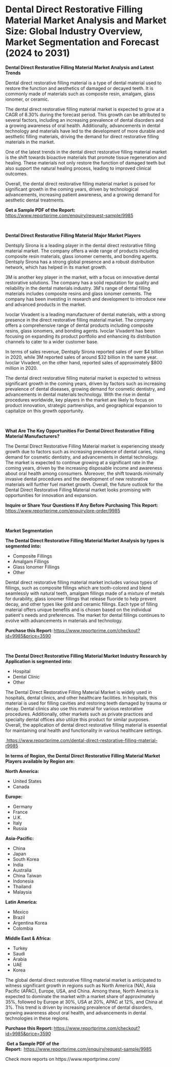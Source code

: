 <p><h1>Dental Direct Restorative Filling Material Market Analysis and Market Size: Global Industry Overview, Market Segmentation and Forecast (2024 to 2031)</h1></p><p><strong>Dental Direct Restorative Filling Material Market Analysis and Latest Trends</strong></p>
<p><p>Dental direct restorative filling material is a type of dental material used to restore the function and aesthetics of damaged or decayed teeth. It is commonly made of materials such as composite resin, amalgam, glass ionomer, or ceramic.</p><p>The dental direct restorative filling material market is expected to grow at a CAGR of 8.30% during the forecast period. This growth can be attributed to several factors, including an increasing prevalence of dental disorders and a growing awareness of oral health. Additionally, advancements in dental technology and materials have led to the development of more durable and aesthetic filling materials, driving the demand for direct restorative filling materials in the market.</p><p>One of the latest trends in the dental direct restorative filling material market is the shift towards bioactive materials that promote tissue regeneration and healing. These materials not only restore the function of damaged teeth but also support the natural healing process, leading to improved clinical outcomes.</p><p>Overall, the dental direct restorative filling material market is poised for significant growth in the coming years, driven by technological advancements, increasing patient awareness, and a growing demand for aesthetic dental treatments.</p></p>
<p><strong>Get a Sample PDF of the Report:&nbsp;</strong> <a href="https://www.reportprime.com/enquiry/request-sample/9985">https://www.reportprime.com/enquiry/request-sample/9985</a></p>
<p>&nbsp;</p>
<p><strong>Dental Direct Restorative Filling Material Major Market Players</strong></p>
<p><p>Dentsply Sirona is a leading player in the dental direct restorative filling material market. The company offers a wide range of products including composite resin materials, glass ionomer cements, and bonding agents. Dentsply Sirona has a strong global presence and a robust distribution network, which has helped in its market growth.</p><p>3M is another key player in the market, with a focus on innovative dental restorative solutions. The company has a solid reputation for quality and reliability in the dental materials industry. 3M's range of dental filling materials includes composite resins and glass ionomer cements. The company has been investing in research and development to introduce new and advanced products in the market.</p><p>Ivoclar Vivadent is a leading manufacturer of dental materials, with a strong presence in the direct restorative filling material market. The company offers a comprehensive range of dental products including composite resins, glass ionomers, and bonding agents. Ivoclar Vivadent has been focusing on expanding its product portfolio and enhancing its distribution channels to cater to a wider customer base.</p><p>In terms of sales revenue, Dentsply Sirona reported sales of over $4 billion in 2020, while 3M reported sales of around $32 billion in the same year. Ivoclar Vivadent, on the other hand, reported sales of approximately $800 million in 2020.</p><p>The dental direct restorative filling material market is expected to witness significant growth in the coming years, driven by factors such as increasing prevalence of dental diseases, growing demand for cosmetic dentistry, and advancements in dental materials technology. With the rise in dental procedures worldwide, key players in the market are likely to focus on product innovation, strategic partnerships, and geographical expansion to capitalize on this growth opportunity.</p></p>
<p>&nbsp;</p>
<p><strong>What Are The Key Opportunities For Dental Direct Restorative Filling Material Manufacturers?</strong></p>
<p><p>The Dental Direct Restorative Filling Material market is experiencing steady growth due to factors such as increasing prevalence of dental caries, rising demand for cosmetic dentistry, and advancements in dental technology. The market is expected to continue growing at a significant rate in the coming years, driven by the increasing disposable income and awareness about oral health among consumers. Moreover, the shift towards minimally invasive dental procedures and the development of new restorative materials will further fuel market growth. Overall, the future outlook for the Dental Direct Restorative Filling Material market looks promising with opportunities for innovation and expansion.</p></p>
<p><strong>Inquire or Share Your Questions If Any Before Purchasing This Report:</strong> <a href="https://www.reportprime.com/enquiry/pre-order/9985">https://www.reportprime.com/enquiry/pre-order/9985</a></p>
<p>&nbsp;</p>
<p><strong>Market Segmentation</strong></p>
<p><strong>The Dental Direct Restorative Filling Material Market Analysis by types is segmented into:</strong></p>
<p><ul><li>Composite Fillings</li><li>Amalgam Fillings</li><li>Glass Ionomer Fillings</li><li>Other</li></ul></p>
<p><p>Dental direct restorative filling material market includes various types of fillings, such as composite fillings which are tooth-colored and blend seamlessly with natural teeth, amalgam fillings made of a mixture of metals for durability, glass ionomer fillings that release fluoride to help prevent decay, and other types like gold and ceramic fillings. Each type of filling material offers unique benefits and is chosen based on the individual patient's needs and preferences. The market for dental fillings continues to evolve with advancements in materials and technology.</p></p>
<p><strong>Purchase this Report:&nbsp;</strong><a href="https://www.reportprime.com/checkout?id=9985&price=3590">https://www.reportprime.com/checkout?id=9985&price=3590</a></p>
<p>&nbsp;</p>
<p><strong>The Dental Direct Restorative Filling Material Market Industry Research by Application is segmented into:</strong></p>
<p><ul><li>Hospital</li><li>Dental Clinic</li><li>Other</li></ul></p>
<p><p>The Dental Direct Restorative Filling Material Market is widely used in hospitals, dental clinics, and other healthcare facilities. In hospitals, this material is used for filling cavities and restoring teeth damaged by trauma or decay. Dental clinics also use this material for various restorative procedures. Additionally, other markets such as private practices and specialty dental offices also utilize this product for similar purposes. Overall, the application of dental direct restorative filling material is essential for maintaining oral health and functionality in various healthcare settings.</p></p>
<p><a href="https://www.reportprime.com/dental-direct-restorative-filling-material-r9985">&nbsp;https://www.reportprime.com/dental-direct-restorative-filling-material-r9985</a></p>
<p><strong>In terms of Region, the Dental Direct Restorative Filling Material Market Players available by Region are:</strong></p>
<p>
    <p> <strong> North America: </strong>
        <ul>
            <li>United States</li>
            <li>Canada</li>
        </ul>
        </p> 
    <p> <strong> Europe: </strong>
        <ul>
            <li>Germany</li>
            <li>France</li>
            <li>U.K.</li>
            <li>Italy</li>
            <li>Russia</li>
        </ul>
        </p> 
    <p> <strong> Asia-Pacific: </strong>
        <ul>
            <li>China</li>
            <li>Japan</li>
            <li>South Korea</li>
            <li>India</li>
            <li>Australia</li>
            <li>China Taiwan</li>
            <li>Indonesia</li>
            <li>Thailand</li>
            <li>Malaysia</li>
        </ul>
        </p> 
    <p> <strong> Latin America: </strong>
        <ul>
            <li>Mexico</li>
            <li>Brazil</li>
            <li>Argentina Korea</li>
            <li>Colombia</li>
        </ul>
        </p> 
    <p> <strong> Middle East & Africa: </strong>
        <ul>
            <li>Turkey</li>
            <li>Saudi</li>
            <li>Arabia</li>
            <li>UAE</li>
            <li>Korea</li>
        </ul>
    </p>
    </p>
<p><p>The global dental direct restorative filling material market is anticipated to witness significant growth in regions such as North America (NA), Asia Pacific (APAC), Europe, USA, and China. Among these, North America is expected to dominate the market with a market share of approximately 35%, followed by Europe at 30%, USA at 20%, APAC at 12%, and China at 3%. This trend is driven by increasing prevalence of dental disorders, growing awareness about oral health, and advancements in dental technologies in these regions.</p></p>
<p><strong>Purchase this Report: </strong><a href="https://www.reportprime.com/checkout?id=9985&price=3590">https://www.reportprime.com/checkout?id=9985&price=3590</a></p>
<p>&nbsp;<strong>Get a Sample PDF of the Report:&nbsp;&nbsp;</strong><a href="https://www.reportprime.com/enquiry/request-sample/9985">https://www.reportprime.com/enquiry/request-sample/9985</a></p>
<p><strong></strong></p>
<p>Check more reports on https://www.reportprime.com/</p>